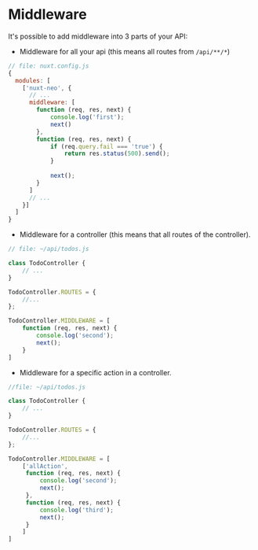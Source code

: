 # Middleware #
It's possible to add middleware into 3 parts of your API:
- Middleware for all your api (this means all routes from ```/api/**/*```)
```js
// file: nuxt.config.js
{
  modules: [
    ['nuxt-neo', {
      // ...
      middleware: [
        function (req, res, next) {
            console.log('first');
            next()
        },
        function (req, res, next) {
            if (req.query.fail === 'true') {
                return res.status(500).send();
            }
                      
            next();
        }
      ]
      // ...
    }]
  ]
}
```

- Middleware for a controller (this means that all routes of the controller).

```js
// file: ~/api/todos.js

class TodoController {
    // ...
}

TodoController.ROUTES = {
    //...
};

TodoController.MIDDLEWARE = [
    function (req, res, next) {
        console.log('second');
        next();
    }
]
```
- Middleware for a specific action in a controller.
```js
//file: ~/api/todos.js

class TodoController {
    // ...
}

TodoController.ROUTES = {
    //...
};

TodoController.MIDDLEWARE = [
    ['allAction',
     function (req, res, next) {
         console.log('second');
         next();
     },
     function (req, res, next) {
         console.log('third');
         next();
     }
    ]
]
```